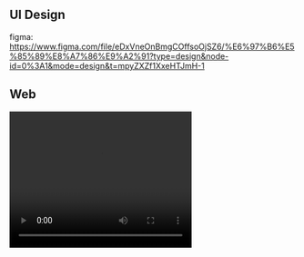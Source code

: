 ## UI Design

figma: https://www.figma.com/file/eDxVneOnBmgCOffsoOjSZ6/%E6%97%B6%E5%85%89%E8%A7%86%E9%A2%91?type=design&node-id=0%3A1&mode=design&t=mpyZXZf1XxeHTJmH-1

## Web

<video width="320" height="240" controls>
  <source src="emo.mp4" type="video/mp4">
  Your browser does not support the video tag.
</video>



